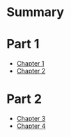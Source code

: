 # Summary

# Part 1

- [Chapter 1](./chapter_1.md)
- [Chapter 2](./chapter_2.md)

# Part 2

- [Chapter 3](./chapter_3.md)
- [Chapter 4](./chapter_4.md)
